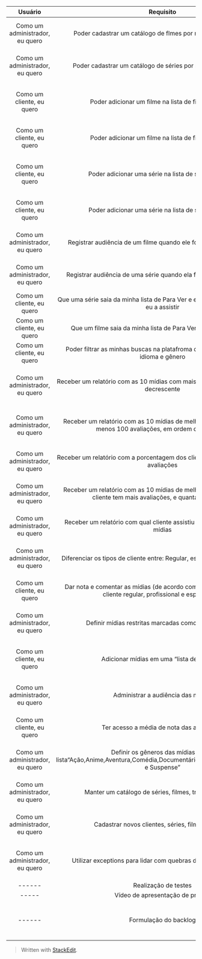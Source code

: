 | Usuário      | Requisito | Motivação     | Status   | Responsável |
| :----:        |    :----:   |          :----: |:----:  |:----:  |
| Como um administrador, eu quero      | Poder cadastrar um catálogo de flmes por meio de arquivo csv      | Para atualizar os filmes da plataforma    | concluído   | Luana  |
| Como um administrador, eu quero   | Poder cadastrar um catálogo de séries por meio de arquivo csv       |Para atualizar as series da plataforma       | concluído  |  Victor |
| Como um cliente, eu quero     | Poder adicionar um filme na lista de filmes para ver    | Para registrar a minha intenção de assistir    | concluído   | Guilherme  |
| Como um cliente, eu quero     | Poder adicionar um filme na lista de filmes já vistos      | Para registrar que já assisti   | concluído   | Luana  |
| Como um cliente, eu quero      | Poder adicionar uma série na lista de séries para ver    | Para registrar a minha intenção de assistir    | concluído   | Juliana  |
| Como um cliente, eu quero     | Poder adicionar uma série na lista de series já vistas      |  Para registrar que já assisti      | concluído   | Juliana  |
| Como um administrador, eu quero     | Registrar audiência de um filme quando ele for visto por um cliente    | Para manter a relevência de cada título    | Concluído  | Luana  |
| Como um administrador, eu quero     | Registrar audiência de uma série quando ela for vista por um cliente    | Para manter a relevência de cada título    | Concluído  | Victor  |
| Como um cliente, eu quero     | Que uma série saia da minha lista de Para Ver e entre na Já Vistos quando eu a assistir   | Para manter os registros atualizados    | concluído   | Juliana  |
| Como um cliente, eu quero     | Que um filme saia da minha lista de Para Ver e entre na Já Vistos   | Para manter os registros atualizados    | concluído   | Juliana  |
| Como um cliente, eu quero     | Poder filtrar as minhas buscas na platafroma de streaming por titulo, idioma e gênero  | Para facilitar a busca   | Concluído  | Juliana  |
| Como um administrador, eu quero     | Receber um relatório com as 10 mídias com mais visualizações, em ordem decrescente  | Para facilitar a gestão de relevância de mídias  | concluído  | Guilherme  |
| Como um administrador, eu quero     | Receber um relatório com as  10 mídias de melhor avaliação, com pelo menos 100 avaliações, em ordem decrescente | Para facilitar a gestão de relevância de mídias  | concluído  | Guilherme  |
| Como um administrador, eu quero     | Receber um relatório com a porcentagem dos clientes com pelo menos 15 avaliações | Para facilitar a gestão de clientes  | concluído  | Guilherme  |
| Como um administrador, eu quero     | Receber um relatório com as  10 mídias de melhor avaliação, com qual cliente tem mais avaliações, e quantas avaliações | Para facilitar a gestão de clientes  | concluído  | Guilherme  |
| Como um administrador, eu quero     | Receber um relatório com qual cliente assistiu mais mídias, e quantas mídias | Para facilitar a gestão de clientes  | concluído  | Guilherme  |
| Como um administrador, eu quero     | Diferenciar os tipos de cliente entre: Regular, especialista e profissional | Para facilitar a gestão de clientes  | concluído  | Luana  |
|  Como um cliente, eu quero  | Dar nota e comentar as mídias (de acordo com as regras de negócio: cliente regular, profissional e especialista) | Para facilitar a relevância de mídias  | Concluído  | Luana  |
| Como um administrador, eu quero  | Definir mídias restritas marcadas como "Lançamento"  | Para facilitar a gestão de mídias   | Concluído  | Guilherme e Luana|
| Como um cliente, eu quero  | Adicionar mídias em uma “lista de desejos”  | Para facilitar a organização de mídias do cliente  | concluído  | Guilherme |
| Como um administrador, eu quero  | Administrar a audiência das mídias  | Para facilitar a gestão de mídias  | Concluído  | Guilherme |
| Como um cliente, eu quero  | Ter acesso a média de nota das avaliações | Para facilitar a relevância de mídias  | Concluído  | Luana  |
| Como um administrador, eu quero  | Definir os gêneros das mídias a uma lista“Ação,Anime,Aventura,Comédia,Documentário,Drama,Policial,Romance e Suspense”  |  Para facilitar a gestão de mídias  | Concluído  | Vitor  |
| Como um administrador, eu quero  |  Manter um catálogo de séries, filmes, trailers e clientes  | Para auxiliar na gestão da plataforma  |  Concluído  | Luana, Juliana e Guilherme  |
| Como um administrador, eu quero  | Cadastrar novos clientes, séries, filmes e trailers  | Para facilitar na gestão da plataforma  | Concluído  | Luana, Juliana e Guilherme |
| Como um administrador, eu quero  | Utilizar exceptions para lidar com quebras de regras de negócio  | Para manter a organização da plataforma  | Concluído  | Victor  |
| ------  | Realização de testes  |  -------  | Concluído  | Vitor  |
| -----  | Vídeo de apresentação de projeto  | -------  | Concluído  | Victor  |
| ------  | Formulação do backlog  | Atualizado para a última versão do projeto  | Concluído  | Luana  |


> Written with [StackEdit](https://stackedit.io/).
